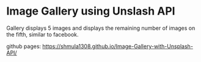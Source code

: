 # Image Gallery using Unslash API

Gallery displays 5 images and displays the remaining number of images
on the fifth, similar to facebook.

github pages: https://shmula1308.github.io/Image-Gallery-with-Unsplash-API/
